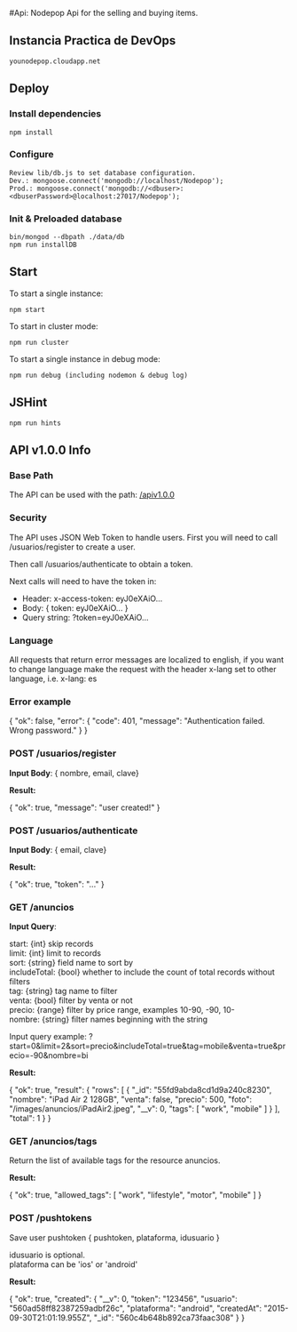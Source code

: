 
#Api: Nodepop
Api for the selling and buying items.


## Instancia Practica de DevOps
    younodepop.cloudapp.net



## Deploy
### Install dependencies  
    npm install

### Configure  
    Review lib/db.js to set database configuration.
    Dev.: mongoose.connect('mongodb://localhost/Nodepop');
    Prod.: mongoose.connect('mongodb://<dbuser>:<dbuserPassword>@localhost:27017/Nodepop');

### Init & Preloaded database
    bin/mongod --dbpath ./data/db
    npm run installDB



## Start
To start a single instance:

    npm start

To start in cluster mode: 

    npm run cluster  

To start a single instance in debug mode:

    npm run debug (including nodemon & debug log)



## JSHint

    npm run hints



## API v1.0.0 Info

### Base Path

The API can be used with the path: 
[/apiv1.0.0](/apiv1.0.0)


### Security

The API uses JSON Web Token to handle users. First you will need to call /usuarios/register to create a user.  

Then call /usuarios/authenticate to obtain a token.
  
Next calls will need to have the token in:  

- Header: x-access-token: eyJ0eXAiO...
- Body: { token: eyJ0eXAiO... }
- Query string: ?token=eyJ0eXAiO...


### Language

All requests that return error messages are localized to english, if you want to 
change language make the request with the header x-lang set to other language, 
i.e. x-lang: es 


### Error example

{
"ok": false,
"error": {
    "code": 401,
    "message": "Authentication failed. Wrong password."
    }
}


### POST /usuarios/register

**Input Body**: { nombre, email, clave}

**Result:** 

{
    "ok": true, 
    "message": "user created!"
}


### POST /usuarios/authenticate

**Input Body**: { email, clave}

**Result:** 

{
    "ok": true, 
    "token": "..."
}


### GET /anuncios

**Input Query**: 

start: {int} skip records  
limit: {int} limit to records  
sort: {string} field name to sort by  
includeTotal: {bool} whether to include the count of total records without filters  
tag: {string} tag name to filter  
venta: {bool} filter by venta or not  
precio: {range} filter by price range, examples 10-90, -90, 10-   
nombre: {string} filter names beginning with the string  

Input query example: ?start=0&limit=2&sort=precio&includeTotal=true&tag=mobile&venta=true&precio=-90&nombre=bi

**Result:** 

{
    "ok": true,
    "result": {
        "rows": [
            {
                "_id": "55fd9abda8cd1d9a240c8230",
                "nombre": "iPad Air 2 128GB",
                "venta": false,
                "precio": 500,
                "foto": "/images/anuncios/iPadAir2.jpeg",
                "__v": 0,
                "tags": [
                    "work",
                    "mobile"
                ]
            }
        ],
        "total": 1
    }
}


### GET /anuncios/tags

Return the list of available tags for the resource anuncios.

**Result:** 

{
    "ok": true,
    "allowed_tags": [
        "work",
        "lifestyle",
        "motor",
        "mobile"
    ]
}


### POST /pushtokens

Save user pushtoken { pushtoken, plataforma, idusuario }

idusuario is optional.  
plataforma can be 'ios' or 'android'  

**Result:** 

{
    "ok": true,
    "created": {
        "__v": 0,
        "token": "123456",
        "usuario": "560ad58ff82387259adbf26c",
        "plataforma": "android",
        "createdAt": "2015-09-30T21:01:19.955Z",
        "_id": "560c4b648b892ca73faac308"
    }
}
